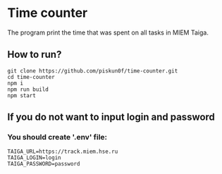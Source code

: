 # Time counter

The program print the time that was spent on all tasks in MIEM Taiga.

## How to run?
```
git clone https://github.com/piskun0f/time-counter.git
cd time-counter
npm i
npm run build
npm start
```

## If you do not want to input login and password
### You should create '.env' file:
```
TAIGA_URL=https://track.miem.hse.ru
TAIGA_LOGIN=login
TAIGA_PASSWORD=password
```
